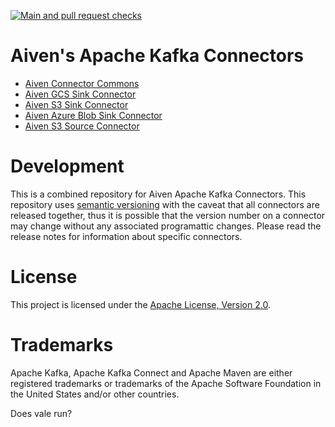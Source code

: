[![Main and pull request checks](https://github.com/Aiven-Open/cloud-storage-connectors-for-apache-kafka/actions/workflows/main_push_workflow.yml/badge.svg)](https://github.com/Aiven-Open/cloud-storage-connectors-for-apache-kafka/actions/workflows/main_push_workflow.yml)

# Aiven's Apache Kafka Connectors

- [Aiven Connector Commons](./commons/README.md)
- [Aiven GCS Sink Connector](./gcs-sink-connector/README.md)
- [Aiven S3 Sink Connector](./s3-sink-connector/README.md)
- [Aiven Azure Blob Sink Connector](./azure-sink-connector/README.md)
- [Aiven S3 Source Connector](./s3-source-connector/README.md)

# Development

This is a combined repository for Aiven Apache Kafka Connectors.  This repository uses [semantic versioning](https://semver.org/) with the caveat that all connectors are released together, thus it is possible that the version number on a connector may change without any associated programattic changes.  Please read the release notes for information about specific connectors.

# License

This project is licensed under the [Apache License, Version 2.0](LICENSE).

# Trademarks

Apache Kafka, Apache Kafka Connect and Apache Maven are either registered trademarks or trademarks of the Apache Software Foundation in the United States and/or other countries.

Does vale run?